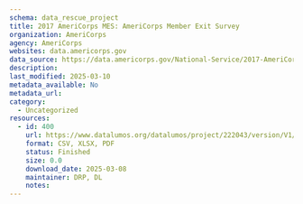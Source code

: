 ```yaml
---
schema: data_rescue_project 
title: 2017 AmeriCorps MES: AmeriCorps Member Exit Survey
organization: AmeriCorps
agency: AmeriCorps
websites: data.americorps.gov
data_source: https://data.americorps.gov/National-Service/2017-AmeriCorps-MES-AmeriCorps-Member-Exit-Survey/tpbh-nswq
description: 
last_modified: 2025-03-10
metadata_available: No
metadata_url: 
category:
  - Uncategorized
resources:
  - id: 400
    url: https://www.datalumos.org/datalumos/project/222043/version/V1/view
    format: CSV, XLSX, PDF
    status: Finished
    size: 0.0
    download_date: 2025-03-08
    maintainer: DRP, DL
    notes: 
---
```

